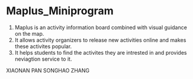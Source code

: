 # Maplus_Miniprogram

1. Maplus is an activity information board combined with visual guidance on the map. 
2. It allows activity organizers to release new activities online and makes these activites popular.
3. It helps students to find the activites they are intrested in and provides neviagtion service to it.

XIAONAN PAN
SONGHAO ZHANG
